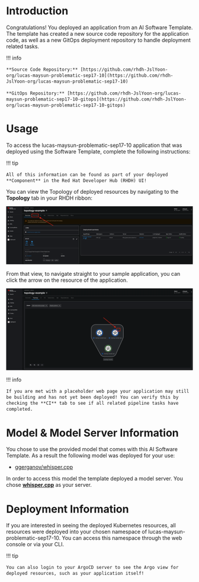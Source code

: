 # **Introduction**

Congratulations! You deployed an application from an AI Software Template. The template has created a new source code repository for the application code, as well as a new GitOps deployment repository to handle deployment related tasks.

!!! info

    **Source Code Repository:** [https://github.com/rhdh-JslYoon-org/lucas-maysun-problematic-sep17-10](https://github.com/rhdh-JslYoon-org/lucas-maysun-problematic-sep17-10)

    **GitOps Repository:** [https://github.com/rhdh-JslYoon-org/lucas-maysun-problematic-sep17-10-gitops](https://github.com/rhdh-JslYoon-org/lucas-maysun-problematic-sep17-10-gitops)

# **Usage**

To access the lucas-maysun-problematic-sep17-10 application that was deployed using the Software Template, complete the following instructions:

!!! tip

    All of this information can be found as part of your deployed **Component** in the Red Hat Developer Hub (RHDH) UI!

You can view the Topology of deployed resources by navigating to the **Topology** tab in your RHDH ribbon:

![Topology Ribbon](./images/topology-ribbon.png)

From that view, to navigate straight to your sample application, you can click the arrow on the resource of the application.

![Topology View Application Link](./images/topology-app-link.png)

!!! info

    If you are met with a placeholder web page your application may still be building and has not yet been deployed! You can verify this by checking the **CI** tab to see if all related pipeline tasks have completed.

# **Model & Model Server Information**

You chose to use the provided model that comes with this AI Software Template. As a result the following model was deployed for your use:

- [ggerganov/whisper.cpp](https://huggingface.co/ggerganov/whisper.cpp)

In order to access this model the template deployed a model server. You chose **[whisper.cpp]( https://github.com/containers/ai-lab-recipes/tree/main/model_servers/whispercpp)** as your server.

# **Deployment Information**

If you are interested in seeing the deployed Kubernetes resources, all resources were deployed into your chosen namespace of lucas-maysun-problematic-sep17-10. You can access this namespace through the web console or via your CLI.

!!! tip

    You can also login to your ArgoCD server to see the Argo view for deployed resources, such as your application itself!
